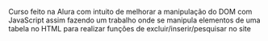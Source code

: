 Curso feito na Alura com intuito de melhorar  a manipulação do DOM com JavaScript assim fazendo um trabalho onde se manipula elementos de uma tabela no HTML para realizar funções de excluir/inserir/pesquisar no site

